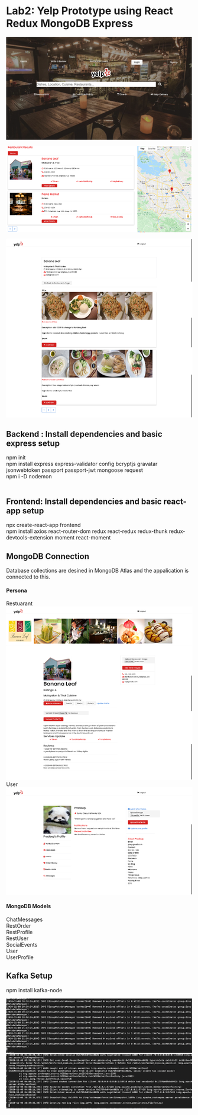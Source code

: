 # Lab2: Yelp Prototype using React Redux MongoDB Express

![](public/uploads/ScreenShot.png)

![](public/uploads/Picture1.png)

![](public/uploads/Picture2.png)





## Backend : Install dependencies and basic express setup
npm init </br>
npm install express express-validator config bcryptjs gravatar jsonwebtoken passport passport-jwt mongoose request </br>
npm i -D nodemon </br>
</br>

## Frontend: Install dependencies and basic react-app setup
npx create-react-app frontend </br>
npm install axios react-router-dom redux react-redux redux-thunk redux-devtools-extension moment react-moment</br>

## MongoDB Connection 
Database collections are desined in MongoDB Atlas and the appalication is connected to this.</br>

#### Persona
Restuarant </br>
![](public/uploads/Picture3.png) </br>
User </br>
![](public/uploads/Picture4.png)

#### MongoDB Models
ChatMessages </br>
RestOrder </br>
RestProfile </br>
RestUser </br>
SocialEvents </br>
User </br>
UserProfile </br>

## Kafka Setup
npm install kafka-node

![](public/uploads/Kafka1.png)
![](public/uploads/kafka2.png)




